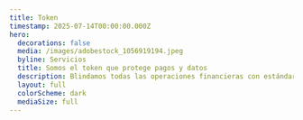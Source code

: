 ```yaml
---
title: Token
timestamp: 2025-07-14T00:00:00.000Z
hero:
  decorations: false
  media: /images/adobestock_1056919194.jpeg
  byline: Servicios
  title: Somos el token que protege pagos y datos
  description: Blindamos todas las operaciones financieras con estándares globales.
  layout: full
  colorScheme: dark
  mediaSize: full
---
```


